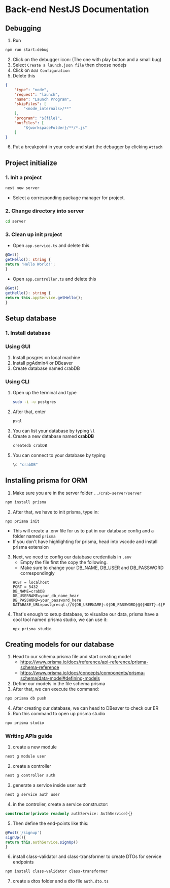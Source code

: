 
# Back-end NestJS Documentation

## Debugging
1. Run
```bash
npm run start:debug
```
2. Click on the debugger icon: (The one with play button and a small bug)
3. Select ```Create a launch.json file``` then choose nodejs
4. Click on ```Add Configuration```
5. Delete this
```json
{
    "type": "node",
    "request": "launch",
    "name": "Launch Program",
    "skipFiles": [
        "<node_internals>/**"
    ],
    "program": "${file}",
    "outFiles": [
        "${workspaceFolder}/**/*.js"
    ]
}
```
6. Put a breakpoint in your code and start the debugger by clicking ```Attach```
## Project initialize
### 1. Init a project
``` bash
nest new server
```
- Select a corresponding package manager for project.

### 2. Change directory into server
``` bash
cd server
```

### 3. Clean up init project
- Open ```app.service.ts``` and delete this
```typescript
@Get()
getHello(): string {
return 'Hello World!';
}
```

- Open ```app.controller.ts``` and delete this
```typescript
@Get()
getHello(): string {
return this.appService.getHello();
}
```
## Setup database
### 1. Install database
### Using GUI
1. Install posgres on local machine
2. Install pgAdmin4 or DBeaver
3. Create database named crabDB
### Using CLI
1. Open up the terminal and type 
    ``` bash
    sudo -i -u postgres
    ```
2. After that, enter
    ``` bash
    psql
    ```
3. You can list your database by typing ```\l```
4. Create a new database named **crabDB**
    ```bash
    createdb crabDB
    ```
5. You can connect to your database by typing
    ```bash
    \c "crabDB"
    ```

## Installing prisma for ORM
1.  Make sure you are in the server folder ```../crab-server/server```
```bash
npm install prisma
```
2. After that, we have to init prisma, type in:
```
npx prisma init
```
- This will create a .env file for us to put in our database config and a folder named ```prisma```
- If you don't have highlighting for prisma, head into vscode and install prisma extension    
3. Next, we need to config our database credentials in `.env`
   - Empty the file first the copy the following.
   - Make sure to change your DB_NAME, DB_USER and DB_PASSWORD correspondingly
    ```
    HOST = localhost
    PORT = 5432
    DB_NAME=crabDB
    DB_USERNAME=your_db_name_hear
    DB_PASSWORD=your_password_here
    DATABASE_URL=postgresql://${DB_USERNAME}:${DB_PASSWORD}@${HOST}:${PORT}/${DB_NAME}
    ```
4. That's enough to setup database, to visualize our data, prisma have a cool tool named prisma studio, we can use it:
    ```
    npx prisma studio
    ```

## Creating models for our database
1. Head to our schema.prisma file and start creating model
   - https://www.prisma.io/docs/reference/api-reference/prisma-schema-reference
   - https://www.prisma.io/docs/concepts/components/prisma-schema/data-model#defining-models
2. Define our models in the file schema.prisma
3. After that, we can execute the command:
```bash
npx prisma db push
```
4. After creating our database, we can head to DBeaver to check our ER
5. Run this command to open up prisma studio
```bash
npx prisma studio 
```


### Writing APIs guide
1. create a new module
```bash
nest g module user
```
2. create a controller
```bash
nest g controller auth
```
3. generate a service inside user auth
```bash
nest g service auth user
```
4. in the controller, create a service constructor:
```typescript
constructor(private readonly authService: AuthService){}
```
5. Then define the end-points like this:
```typescript
@Post('/signup')
signUp(){
return this.authService.signUp()
}
```
6. install class-validator and class-transformer to create DTOs for service endpoints
```bash
npm install class-validator class-transformer
```
7. create a dtos folder and a dto file ```auth.dto.ts```